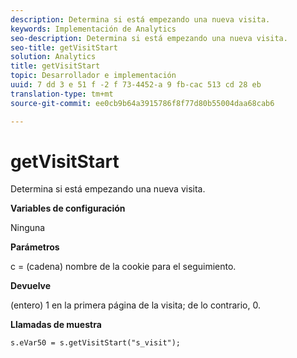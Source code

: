```yaml
---
description: Determina si está empezando una nueva visita.
keywords: Implementación de Analytics
seo-description: Determina si está empezando una nueva visita.
seo-title: getVisitStart
solution: Analytics
title: getVisitStart
topic: Desarrollador e implementación
uuid: 7 dd 3 e 51 f -2 f 73-4452-a 9 fb-cac 513 cd 28 eb
translation-type: tm+mt
source-git-commit: ee0cb9b64a3915786f8f77d80b55004daa68cab6

---
```



# getVisitStart

Determina si está empezando una nueva visita.

**Variables de configuración**

Ninguna

**Parámetros**

c = (cadena) nombre de la cookie para el seguimiento.

**Devuelve**

(entero) 1 en la primera página de la visita; de lo contrario, 0.

**Llamadas de muestra**

```
s.eVar50 = s.getVisitStart("s_visit");
```

